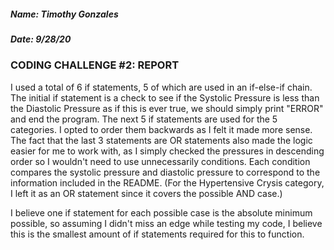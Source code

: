##### Name: Timothy Gonzales
##### Date: 9/28/20

### CODING CHALLENGE #2: REPORT

I used a total of 6 if statements, 5 of which are used in an if-else-if chain. The initial if statement is a check to see if the Systolic Pressure is less than the Diastolic Pressure as if this is ever true, we should simply print "ERROR" and end the program. The next 5 if statements are used for the 5 categories. I opted to order them backwards as I felt it made more sense. The fact that the last 3 statements are OR statements also made the logic easier for me to work with, as I simply checked the pressures in descending order so I wouldn't need to use unnecessarily conditions. Each condition compares the systolic pressure and diastolic pressure to correspond to the information included in the README. (For the Hypertensive Crysis category, I left it as an OR statement since it covers the possible AND case.)

I believe one if statement for each possible case is the absolute minimum possible, so assuming I didn't miss an edge while testing my code, I believe this is the smallest amount of if statements required for this to function.
